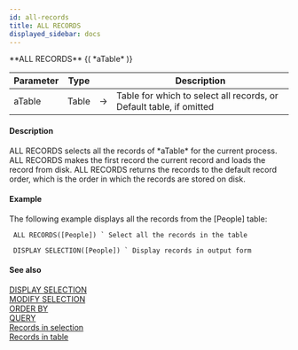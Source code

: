 ```yaml
---
id: all-records
title: ALL RECORDS
displayed_sidebar: docs
---
```


<!--REF #_command_.ALL RECORDS.Syntax-->**ALL RECORDS** {( *aTable* )}<!-- END REF-->
<!--REF #_command_.ALL RECORDS.Params-->
| Parameter | Type |  | Description |
| --- | --- | --- | --- |
| aTable | Table | -> | Table for which to select all records, or Default table, if omitted |

<!-- END REF-->

#### Description 

<!--REF #_command_.ALL RECORDS.Summary-->ALL RECORDS selects all the records of *aTable* for the current process.<!-- END REF--> ALL RECORDS makes the first record the current record and loads the record from disk. ALL RECORDS returns the records to the default record order, which is the order in which the records are stored on disk.

#### Example 

The following example displays all the records from the \[People\] table:

```4d
 ALL RECORDS([People]) ` Select all the records in the table

 DISPLAY SELECTION([People]) ` Display records in output form
```

#### See also 
[DISPLAY SELECTION](display-selection.md)  
[MODIFY SELECTION](modify-selection.md)  
[ORDER BY](order-by.md)  
[QUERY](query.md)  
[Records in selection](records-in-selection.md)  
[Records in table](records-in-table.md)  